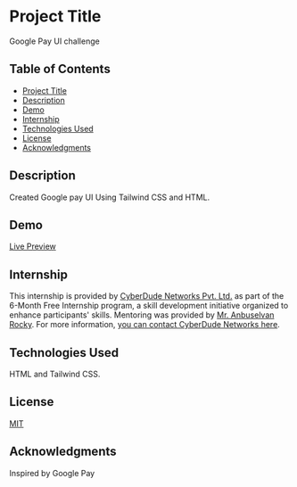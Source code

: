 # Project Title 
Google Pay UI challenge
## Table of Contents
- [Project Title](#project-title)
- [Description](#description)
- [Demo](#demo)
- [Internship](#internship)
- [Technologies Used](#technologies-used)
- [License](#license)
- [Acknowledgments](#acknowledgments)
## Description
Created Google pay UI Using Tailwind CSS and HTML.
## Demo
[Live Preview](#https://yrd369.github.io/Google-Pay-UI/)
## Internship
This internship is provided by [CyberDude Networks Pvt. Ltd.](https://youtube.com/cyberdudenetworks) as part of the 6-Month Free Internship program, a skill development initiative organized to enhance participants' skills. Mentoring was provided by [Mr. Anbuselvan Rocky](https://instagram.com/anbuselvanrocky). For more information, [you can contact CyberDude Networks here](https://cyberdudenetworks.com).
## Technologies Used 
HTML and Tailwind CSS.
## License
[MIT](License.md)
## Acknowledgments
Inspired by Google Pay